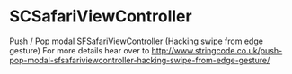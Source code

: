 # SCSafariViewController
Push / Pop modal SFSafariViewController (Hacking swipe from edge gesture)
For more details hear over to http://www.stringcode.co.uk/push-pop-modal-sfsafariviewcontroller-hacking-swipe-from-edge-gesture/
